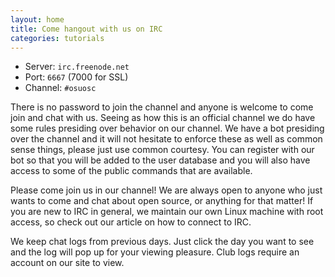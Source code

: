 ```yaml
---
layout: home
title: Come hangout with us on IRC
categories: tutorials
---
```


- Server: `irc.freenode.net`
- Port: `6667` (7000 for SSL)
- Channel: `#osuosc`

There is no password to join the channel and anyone is welcome to come join and chat with us. Seeing as how this is an official channel we do have some rules presiding over behavior on our channel. We have a bot presiding over the channel and it will not hesitate to enforce these as well as common sense things, please just use common courtesy. You can register with our bot so that you will be added to the user database and you will also have access to some of the public commands that are available.

Please come join us in our channel! We are always open to anyone who just wants to come and chat about open source, or anything for that matter! If you are new to IRC in general, we maintain our own Linux machine with root access, so check out our article on how to connect to IRC.

We keep chat logs from previous days. Just click the day you want to see and the log will pop up for your viewing pleasure. Club logs require an account on our site to view.
